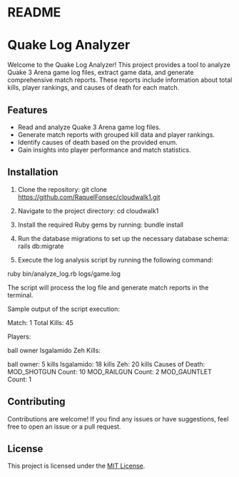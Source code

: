 # README

# Quake Log Analyzer

Welcome to the Quake Log Analyzer! This project provides a tool to analyze Quake 3 Arena game log files, extract game data, and generate comprehensive match reports. These reports include information about total kills, player rankings, and causes of death for each match.

## Features

- Read and analyze Quake 3 Arena game log files.
- Generate match reports with grouped kill data and player rankings.
- Identify causes of death based on the provided enum.
- Gain insights into player performance and match statistics.

## Installation

1. Clone the repository:
git clone https://github.com/RaquelFonsec/cloudwalk1.git

2. Navigate to the project directory:
cd cloudwalk1


3. Install the required Ruby gems by running:
   bundle install


4. Run the database migrations to set up the necessary database schema:
 rails db:migrate

5. Execute the log analysis script by running the following command:

ruby bin/analyze_log.rb logs/game.log

 The script will process the log file and generate match reports in the terminal.


Sample output of the script execution:

Match: 1
Total Kills: 45

Players:

ball owner
Isgalamido
Zeh
Kills:

ball owner: 5 kills
Isgalamido: 18 kills
Zeh: 20 kills
Causes of Death:
MOD_SHOTGUN Count: 10
MOD_RAILGUN Count: 2
MOD_GAUNTLET Count: 1


## Contributing

Contributions are welcome! If you find any issues or have suggestions, feel free to open an issue or a pull request.

## License

This project is licensed under the [MIT License](LICENSE).
